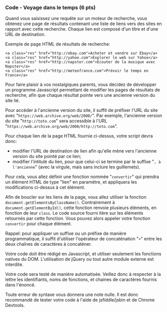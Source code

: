 ### Code - Voyage dans le temps (6 pts)

Quand vous saisissez une requête sur un moteur de recherche, vous obtenez une page de résultats contenant une liste de liens vers des sites en rapport avec cette recherche. Chaque lien est composé d'un titre et d'une URL de destination.

Exemple de page HTML de résultats de recherche:

```
<a class="res" href="http://ebay.com">Acheter et vendre sur Ebay</a>
<a class="res" href="http://yahoo.com">Explorer le web sur Yahoo</a>
<a class="res" href="http://napster.com">Écouter de la musique avec Napster</a>
<a class="res" href="http://meteofrance.com">Prévoir le temps en France</a>
```

Pour faire plaisir à vos nostalgiques parents, vous décidez de développer un programme Javascript permettant de modifier les pages de résultats de recherche, afin que chaque résultat pointe vers une ancienne version du site lié.

Pour accéder à l'ancienne version du site, il suffit de préfixer l'URL du site avec "`https://web.archive.org/web/2000/`". Par exemple, l'ancienne version du site "`http://toto.com`" sera accessible à l'URL "`https://web.archive.org/web/2000/http://toto.com`".

Pour chaque lien de la page HTML fournie ci-dessus, votre script devra donc:
- modifier l'URL de destination de lien afin qu'elle mène vers l'ancienne version du site pointé par ce lien;
- modifier l'intitulé du lien, pour que celui-ci se termine par le suffixe "`, à l'ancienne`" (avec la virgule, mais sans inclure les guillemets).

Pour cela, vous allez définir une fonction nommée "`convertir`" qui prendra un élément HTML de type "lien" en paramètre, et appliquera les modifications ci-dessus à cet élément.

Afin de boucler sur les liens de la page, vous allez utiliser la fonction `document.getElementsByClassName()`. Contrairement à `document.getElementById()`, cette fonction renvoie plusieurs éléments, en fonction de leur `class`. Le code source fourni itère sur les éléments retournés par cette fonction. Vous pouvez alors appeler votre fonction `convertir` pour chaque élément.

Rappel: pour appliquer un suffixe ou un préfixe de manière programmatique, il suffit d'utiliser l'opérateur de concaténation "`+`" entre les deux chaînes de caractères à concaténer.

Votre code doit être rédigé en Javascript, et utiliser seulement les fonctions natives du DOM. L'utilisation de jQuery ou tout autre module externe est interdite.

Votre code sera testé de manière automatisée. Veillez donc à respecter à la lettre les identifiants, noms de fonctions, et chaines de caractères fournis dans l'énoncé.

Toute erreur de syntaxe vous donnera une note nulle. Il est donc recommandé de tester votre code à l'aide de jsfiddle/jsbin et de Chrome Devtools.
